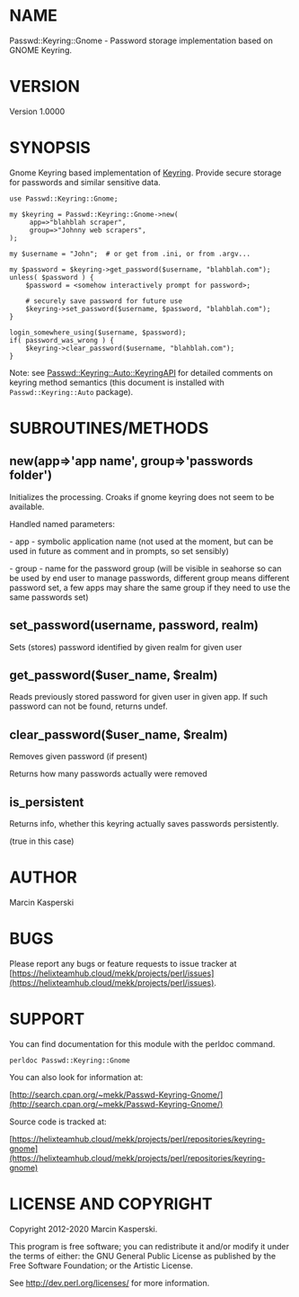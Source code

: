 # NAME

Passwd::Keyring::Gnome - Password storage implementation based on GNOME Keyring.

# VERSION

Version 1.0000

# SYNOPSIS

Gnome Keyring based implementation of [Keyring](https://metacpan.org/pod/Keyring). Provide secure
storage for passwords and similar sensitive data.

    use Passwd::Keyring::Gnome;

    my $keyring = Passwd::Keyring::Gnome->new(
         app=>"blahblah scraper",
         group=>"Johnny web scrapers",
    );

    my $username = "John";  # or get from .ini, or from .argv...

    my $password = $keyring->get_password($username, "blahblah.com");
    unless( $password ) {
        $password = <somehow interactively prompt for password>;

        # securely save password for future use
        $keyring->set_password($username, $password, "blahblah.com");
    }

    login_somewhere_using($username, $password);
    if( password_was_wrong ) {
        $keyring->clear_password($username, "blahblah.com");
    }

Note: see [Passwd::Keyring::Auto::KeyringAPI](https://metacpan.org/pod/Passwd%3A%3AKeyring%3A%3AAuto%3A%3AKeyringAPI) for detailed comments
on keyring method semantics (this document is installed with
`Passwd::Keyring::Auto` package).

# SUBROUTINES/METHODS

## new(app=>'app name', group=>'passwords folder')

Initializes the processing. Croaks if gnome keyring does not 
seem to be available.

Handled named parameters: 

\- app - symbolic application name (not used at the moment, but can be
  used in future as comment and in prompts, so set sensibly)

\- group - name for the password group (will be visible in seahorse so
  can be used by end user to manage passwords, different group means
  different password set, a few apps may share the same group if they
  need to use the same passwords set)

## set\_password(username, password, realm)

Sets (stores) password identified by given realm for given user 

## get\_password($user\_name, $realm)

Reads previously stored password for given user in given app.
If such password can not be found, returns undef.

## clear\_password($user\_name, $realm)

Removes given password (if present)

Returns how many passwords actually were removed 

## is\_persistent

Returns info, whether this keyring actually saves passwords persistently.

(true in this case)

# AUTHOR

Marcin Kasperski

# BUGS

Please report any bugs or feature requests to
issue tracker at [https://helixteamhub.cloud/mekk/projects/perl/issues](https://helixteamhub.cloud/mekk/projects/perl/issues).

# SUPPORT

You can find documentation for this module with the perldoc command.

    perldoc Passwd::Keyring::Gnome

You can also look for information at:

[http://search.cpan.org/~mekk/Passwd-Keyring-Gnome/](http://search.cpan.org/~mekk/Passwd-Keyring-Gnome/)

Source code is tracked at:

[https://helixteamhub.cloud/mekk/projects/perl/repositories/keyring-gnome](https://helixteamhub.cloud/mekk/projects/perl/repositories/keyring-gnome)

# LICENSE AND COPYRIGHT

Copyright 2012-2020 Marcin Kasperski.

This program is free software; you can redistribute it and/or modify it
under the terms of either: the GNU General Public License as published
by the Free Software Foundation; or the Artistic License.

See http://dev.perl.org/licenses/ for more information.
